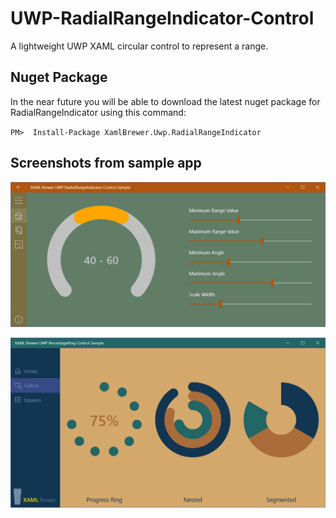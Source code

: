 # UWP-RadialRangeIndicator-Control
A lightweight UWP XAML circular control to represent a range.

## Nuget Package
In the near future you will be able to download the latest nuget package for RadialRangeIndicator using this command:

`PM>  Install-Package XamlBrewer.Uwp.RadialRangeIndicator`

## Screenshots from sample app

![Default Control](Assets/RadialRangeIndicator.png?raw=true "Default Control")
 
![Advanced Usage](Assets/Gallery.png?raw=true "Advanced Usage")
